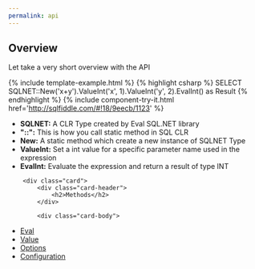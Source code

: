 ```yaml
---
permalink: api
---
```


## Overview

Let take a very short overview with the API

{% include template-example.html %} 
{% highlight csharp %}
SELECT SQLNET::New('x+y').ValueInt('x', 1).ValueInt('y', 2).EvalInt() as Result
{% endhighlight %}
{% include  component-try-it.html href='http://sqlfiddle.com/#!18/9eecb/1123' %}

 - **SQLNET:** A CLR Type created by Eval SQL.NET library
 - **"::":** This is how you call static method in SQL CLR
 - **New:** A static method which create a new instance of SQLNET Type
 - **ValueInt:** Set a int value for a specific parameter name used in the expression
 - **EvalInt:** Evaluate the expression and return a result of type INT

<div class="card-group">
	
		<div class="card">
			<div class="card-header">
				<h2>Methods</h2>
			</div>
			
			<div class="card-body">

<div markdown="1">

 - [Eval](/eval)
 - [Value](/value)
 - [Options](/options)
 - [Configuration](/configuration)

</div>
			</div>
		</div>
</div>

<style>
.card-group .card-body {
	padding-top: 20px;
}

.card-group .card-body li {
	padding-top: 5px;
}
</style>
